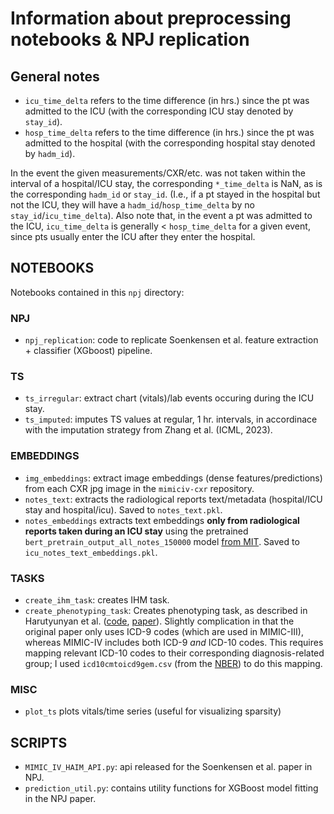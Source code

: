 # Information about preprocessing notebooks & NPJ replication


## General notes
* `icu_time_delta` refers to the time difference (in hrs.) since the pt was admitted to the ICU (with the corresponding ICU stay denoted by `stay_id`).
* `hosp_time_delta` refers to the time difference (in hrs.) since the pt was admitted to the hospital (with the corresponding hospital stay denoted by `hadm_id`).

In the event the given measurements/CXR/etc. was not taken within the interval of a hospital/ICU stay, the corresponding `*_time_delta` is NaN, as is the corresponding `hadm_id` or `stay_id`. (I.e., if a pt stayed in the hospital but not the ICU, they will have a `hadm_id`/`hosp_time_delta` by no `stay_id`/`icu_time_delta`). Also note that, in the event a pt was admitted to the ICU, `icu_time_delta` is generally < `hosp_time_delta` for a given event, since pts usually enter the ICU after they enter the hospital.

## NOTEBOOKS
Notebooks contained in this `npj` directory:

### NPJ
* `npj_replication`: code to replicate Soenkensen et al. feature extraction + classifier (XGboost) pipeline.

### TS
* `ts_irregular`: extract chart (vitals)/lab events occuring during the ICU stay.
* `ts_imputed`: imputes TS values at regular, 1 hr. intervals, in accordinace with the imputation strategy from Zhang et al. (ICML, 2023).

### EMBEDDINGS
* `img_embeddings`: extract image embeddings (dense features/predictions) from each CXR jpg image in the `mimiciv-cxr` repository.
* `notes_text`: extracts the radiological reports text/metadata (hospital/ICU stay and hospital/icu). Saved to `notes_text.pkl`.
* `notes_embeddings` extracts text embeddings **only from radiological reports taken during an ICU stay** using the pretrained `bert_pretrain_output_all_notes_150000` model [from MIT](https://github.com/EmilyAlsentzer/clinicalBERT). Saved to `icu_notes_text_embeddings.pkl`.

### TASKS
* `create_ihm_task`: creates IHM task.
* `create_phenotyping_task`: Creates phenotyping task, as described in Harutyunyan et al. ([code](https://github.com/YerevaNN/mimic3-benchmarks/tree/master), [paper](https://www.nature.com/articles/s41597-019-0103-9)). Slightly complication in that the original paper only uses ICD-9 codes (which are used in MIMIC-III), whereas MIMIC-IV includes both ICD-9 *and* ICD-10 codes. This requires mapping relevant ICD-10 codes to their corresponding diagnosis-related group; I used `icd10cmtoicd9gem.csv` (from the [NBER](https://www.nber.org/research/data/icd-9-cm-and-icd-10-cm-and-icd-10-pcs-crosswalk-or-general-equivalence-mappings)) to do this mapping.

### MISC
* `plot_ts` plots vitals/time series (useful for visualizing sparsity)

## SCRIPTS
* `MIMIC_IV_HAIM_API.py`: api released for the Soenkensen et al. paper in NPJ.
* `prediction_util.py`: contains utility functions for XGBoost model fitting in the NPJ paper.